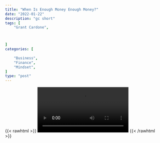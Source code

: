 ```yaml
---
title: "When Is Enough Money Enough Money?"
date: "2022-01-22"
description: "gc short"
tags: [
    "Grant Cardone",



]
categories: [
    
    "Business",
    "Finance",
    "Mindset",
]
type: "post"
---
```

{{< rawhtml >}}
    <video width="auto" height="auto" controls>
        <source src="https://clips.dev00ps.com/Grant%20Cardone/wealth_building.mp4" type="video/mp4"> 
    </video>
{{< /rawhtml >}}